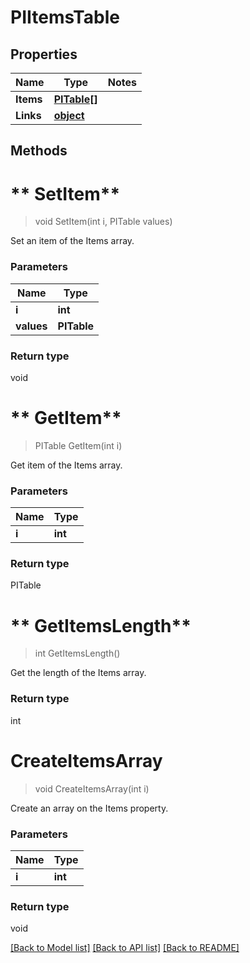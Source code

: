 # PIItemsTable

## Properties
Name | Type | Notes
------------ | ------------- | -------------
**Items** | **[**PITable[]**](../Model/PITable.md)**
**Links** | **[**object**](../Model/Object.md)**

## Methods

# ** SetItem**
> void  SetItem(int i, PITable values)

Set an item of the Items array.

### Parameters

Name | Type
------------- | -------------
 **i** | **int**
 **values** | **PITable**

### Return type

void


# ** GetItem**
> PITable  GetItem(int i)

Get item of the Items array.

### Parameters

Name | Type
------------- | -------------
 **i** | **int**

### Return type

PITable


# ** GetItemsLength**
> int  GetItemsLength()

Get the length of the Items array.


### Return type

int


# **CreateItemsArray**
> void CreateItemsArray(int i)

Create an array on the Items property.

### Parameters

Name | Type
------------- | -------------
 **i** | **int**

### Return type

void

[[Back to Model list]](../../README.md#documentation-for-models) [[Back to API list]](../../README.md#documentation-for-api-endpoints) [[Back to README]](../../README.md)
